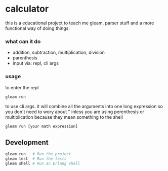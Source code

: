 # calculator
this is a educational project to teach me gleam, parser stuff and a more functional way of doing things.

### what can it do
 - addition, subtraction, multiplication, division
 - parenthesis
 - input via: repl, cli args

### usage
to enter the repl
```sh
gleam run
```
to use cli args.
it will combine all the arguments into one long expression so you don't need to wory about " inless you are
using perenthesis or multiplication because they mean something to the shell
```sh
gleam run [your math expression]
```

## Development

```sh
gleam run   # Run the project
gleam test  # Run the tests
gleam shell # Run an Erlang shell
```
